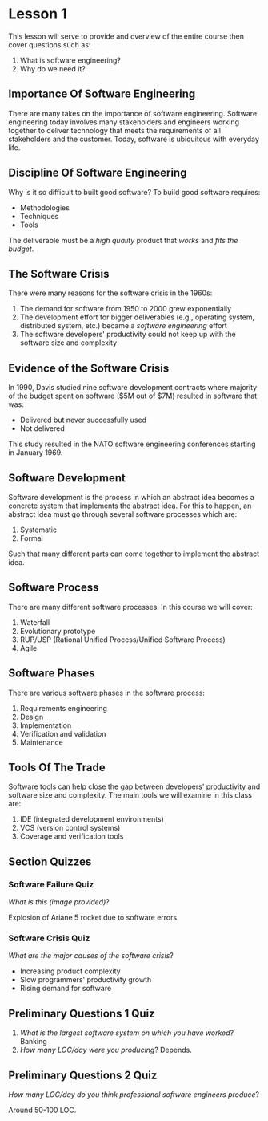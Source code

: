 # Lesson 1

This lesson will serve to provide and overview of the entire course then cover questions such as:

1. What is software engineering?
2. Why do we need it?

## Importance Of Software Engineering

There are many takes on the importance of software engineering. Software engineering today involves many stakeholders and engineers working together to deliver technology that meets the requirements of all stakeholders and the customer. Today, software is ubiquitous with everyday life.

## Discipline Of Software Engineering

Why is it so difficult to built good software? To build good software requires:

- Methodologies
- Techniques
- Tools

The deliverable must be a _high quality_ product that _works_ and _fits the budget_.

## The Software Crisis

There were many reasons for the software crisis in the 1960s:

1. The demand for software from 1950 to 2000 grew exponentially
2. The development effort for bigger deliverables (e.g., operating system, distributed system, etc.) became a _software engineering_ effort
3. The software developers' productivity could not keep up with the software size and complexity

## Evidence of the Software Crisis

In 1990, Davis studied nine software development contracts where majority of the budget spent on software ($5M out of $7M) resulted in software that was:

- Delivered but never successfully used
- Not delivered

This study resulted in the NATO software engineering conferences starting in January 1969.

## Software Development

Software development is the process in which an abstract idea becomes a concrete system that implements the abstract idea. For this to happen, an abstract idea must go through several software processes which are:

1. Systematic
2. Formal

Such that many different parts can come together to implement the abstract idea.

## Software Process

There are many different software processes. In this course we will cover:

1. Waterfall
2. Evolutionary prototype
3. RUP/USP (Rational Unified Process/Unified Software Process)
4. Agile

## Software Phases

There are various software phases in the software process:

1. Requirements engineering
2. Design
3. Implementation
4. Verification and validation
5. Maintenance

## Tools Of The Trade

Software tools can help close the gap between developers' productivity and software size and complexity. The main tools we will examine in this class are:

1. IDE (integrated development environments)
2. VCS (version control systems)
3. Coverage and verification tools

## Section Quizzes

### Software Failure Quiz

_What is this (image provided)_?

Explosion of Ariane 5 rocket due to software errors.

### Software Crisis Quiz

_What are the major causes of the software crisis_?

- Increasing product complexity
- Slow programmers' productivity growth
- Rising demand for software

## Preliminary Questions 1 Quiz

1. _What is the largest software system on which you have worked_? Banking
2. _How many LOC/day were you producing_? Depends.

## Preliminary Questions 2 Quiz

_How many LOC/day do you think professional software engineers produce_?

Around 50-100 LOC.
